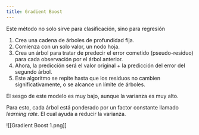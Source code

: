 ```yaml
---
title: Gradient Boost
---
```


Este método no solo sirve para clasificación, sino para regresión

1. Crea una cadena de árboles de profundidad fija.
2. Comienza con un solo valor, un nodo hoja.
3. Crea un árbol para tratar de predecir el error cometido (pseudo-residuo) para cada observación por el árbol anterior.
4. Ahora, la predicción será el valor original + la predicción del error del segundo árbol.
5. Este algoritmo se repite hasta que los residuos no cambien significativamente, o se alcance un límite de árboles.

El sesgo de este modelo es muy bajo, aunque la varianza es muy alto.

Para esto, cada árbol está ponderado por un factor constante llamado *learning rate.* El cual ayuda a reducir la varianza.

![[Gradient Boost 1.png]]
